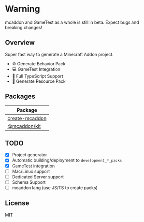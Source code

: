 # Warning

mcaddon and GameTest as a whole is still in beta. Expect bugs and breaking changes!

## Overview

Super fast way to generate a Minecraft Addon project.

- ⚙ Generate Behavior Pack
- 💻 GameTest Integration
- 🔑 Full TypeScript Support
- 🎨 Generate Resource Pack

## Packages

| Package                           |
| --------------------------------- |
| [create-mcaddon](packages/create) |
| [@mcaddon/kit](packages/kit)      |

## TODO

- [x] Project generator
- [x] Automatic building/deployment to `development_*_packs`
- [x] GameTest integration
- [ ] Mac/Linux support
- [ ] Dedicated Server support
- [ ] Schema Support
- [ ] mcaddon lang (use JS/TS to create packs)

## License

[MIT](LICENSE)